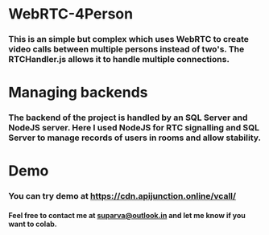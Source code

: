 # WebRTC-4Person

### This is an simple but complex which uses WebRTC to create video calls between multiple persons instead of two's. The RTCHandler.js allows it to handle multiple connections.



# Managing backends

### The backend of the project is handled by an SQL Server and NodeJS server. Here I used NodeJS for RTC signalling and SQL Server to manage records of users in rooms and allow stability.



# Demo

### You can try demo at https://cdn.apijunction.online/vcall/




#### Feel free to contact me at suparva@outlook.in and let me know if you want to colab.
